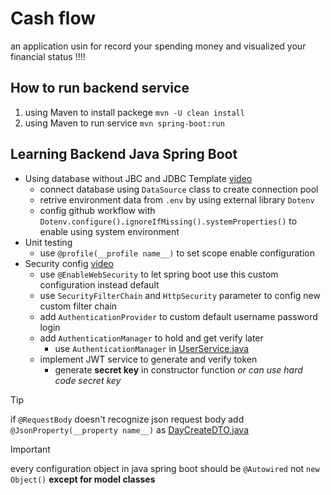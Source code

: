 # Cash flow

an application usin for record your spending money and visualized your financial status !!!!

## How to run backend service
1. using Maven to install packege `mvn -U clean install`
2. using Maven to run service `mvn spring-boot:run`

## Learning Backend Java Spring Boot
- Using database without JBC and JDBC Template [video](https://youtu.be/KgXq2UBNEhA?si=c1XQwv8pgCT0Gm9r)
  - connect database using `DataSource` class to create connection pool
  - retrive environment data from `.env` by using external library `Dotenv`
  - config github workflow with `Dotenv.configure().ignoreIfMissing().systemProperties()` to enable using system environment
- Unit testing
  - use `@profile(__profile name__)` to set scope enable configuration
- Security config [video](https://youtu.be/oeni_9g7too?si=7JW5lhgym-do-iRU)
  - use `@EnableWebSecurity` to let spring boot use this custom configuration instead default
  - use `SecurityFilterChain` and `HttpSecurity` parameter to config new custom filter chain
  - add `AuthenticationProvider` to custom default username password login
  - add `AuthenticationManager` to hold and get verify later
    - use `AuthenticationManager` in [UserService.java](/backend/src/main/java/cash/flow/backend/services/UserService.java)
  - implement JWT service to generate and verify token
    - generate __secret key__ in constructor function _or can use hard code secret key_
> [!TIP]
> if `@RequestBody` doesn't recognize json request body add `@JsonProperty(__property name__)` as [DayCreateDTO.java](/backend/src/main/java/cash/flow/backend/dto/DayCreateDTO.java)

> [!IMPORTANT]
> every configuration object in java spring boot should be `@Autowired` not `new Object()` __except for model classes__